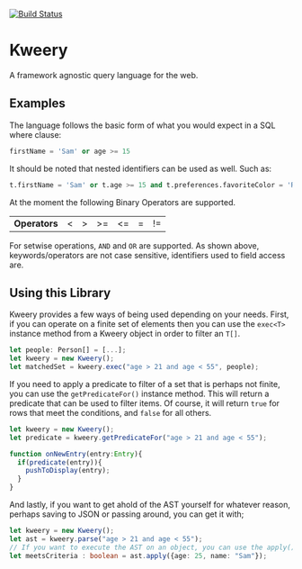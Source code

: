 [![Build Status](https://travis-ci.com/Herlitzd/kweery.svg?branch=master)](https://travis-ci.com/Herlitzd/kweery)

# Kweery
A framework agnostic query language for the web.

## Examples
The language follows the basic form of what you would expect in a SQL where clause:

```sql
firstName = 'Sam' or age >= 15
```

It should be noted that nested identifiers can be used as well. Such as:
```sql
t.firstName = 'Sam' or t.age >= 15 and t.preferences.favoriteColor = 'Red'
```

At the moment the following Binary Operators are supported.

||||||||
|:--:|:--:|:--:|:--:|:--:|:--:|:--:|
| **Operators** | < | > | >= | <= | = | != |

For setwise operations, `AND` and `OR` are supported. As shown above, keywords/operators are not case sensitive, identifiers used to field access are.

## Using this Library
Kweery provides a few ways of being used depending on your needs.
First, if you can operate on a finite set of elements then you can use the `exec<T>` instance method from a Kweery object in order to filter an `T[]`.

```ts
let people: Person[] = [...];
let kweery = new Kweery();
let matchedSet = kweery.exec("age > 21 and age < 55", people);
```

If you need to apply a predicate to filter of a set that is perhaps not finite, you can use the `getPredicateFor()` instance method. This will return a predicate that can be used to filter items. Of course, it will return `true` for rows that meet the conditions, and `false` for all others.

```ts
let kweery = new Kweery();
let predicate = kweery.getPredicateFor("age > 21 and age < 55");

function onNewEntry(entry:Entry){
  if(predicate(entry)){
    pushToDisplay(entry);
  }
}
```

And lastly, if you want to get ahold of the AST yourself for whatever reason, perhaps saving to JSON or passing around, you can get it with;
```ts
let kweery = new Kweery();
let ast = kweery.parse("age > 21 and age < 55");
// If you want to execute the AST on an object, you can use the apply() method.
let meetsCriteria : boolean = ast.apply({age: 25, name: "Sam"});
```
